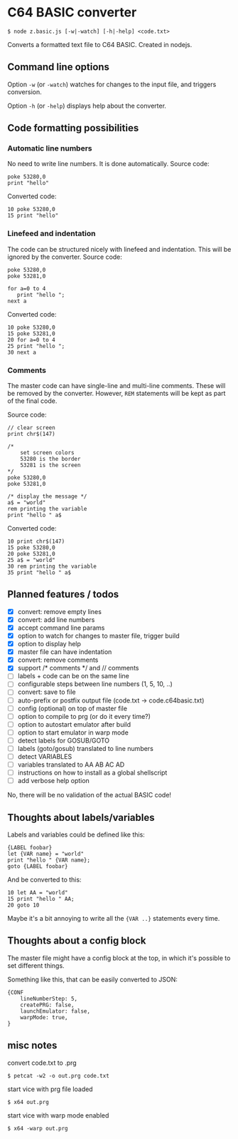# C64 BASIC converter

```
$ node z.basic.js [-w|-watch] [-h|-help] <code.txt>
```

Converts a formatted text file to C64 BASIC.
Created in nodejs.


## Command line options

Option `-w` (or `-watch`) watches for changes to the input file, and triggers conversion.

Option `-h` (or `-help`) displays help about the converter.


## Code formatting possibilities

### Automatic line numbers

No need to write line numbers. It is done automatically. Source code:
```
poke 53280,0
print "hello"
```

Converted code:
```
10 poke 53280,0
15 print "hello"
```

### Linefeed and indentation

The code can be structured nicely with linefeed and indentation. This will be ignored by the converter.
Source code:
```
poke 53280,0
poke 53281,0

for a=0 to 4
   print "hello ";
next a
```

Converted code:
```
10 poke 53280,0
15 poke 53281,0
20 for a=0 to 4
25 print "hello ";
30 next a
```

### Comments

The master code can have single-line and multi-line comments. These will be removed by the converter. However, `REM` statements will be kept as part of the final code.

Source code:
```
// clear screen
print chr$(147)

/*
    set screen colors
    53280 is the border
    53281 is the screen
*/
poke 53280,0
poke 53281,0

/* display the message */
a$ = "world"
rem printing the variable
print "hello " a$

```

Converted code:
```
10 print chr$(147)
15 poke 53280,0
20 poke 53281,0
25 a$ = "world"
30 rem printing the variable
35 print "hello " a$
```


## Planned features / todos

- [x] convert: remove empty lines
- [x] convert: add line numbers
- [x] accept command line params
- [x] option to watch for changes to master file, trigger build
- [x] option to display help
- [x] master file can have indentation
- [x] convert: remove comments
- [x] support /* comments */ and // comments
- [ ] labels + code can be on the same line
- [ ] configurable steps between line numbers (1, 5, 10, ..)
- [ ] convert: save to file
- [ ] auto-prefix or postfix output file (code.txt -> code.c64basic.txt)
- [ ] config (optional) on top of master file
- [ ] option to compile to prg (or do it every time?)
- [ ] option to autostart emulator after build
- [ ] option to start emulator in warp mode
- [ ] detect labels for GOSUB/GOTO
- [ ] labels (goto/gosub) translated to line numbers
- [ ] detect VARIABLES
- [ ] variables translated to AA AB AC AD
- [ ] instructions on how to install as a global shellscript
- [ ] add verbose help option

No, there will be no validation of the actual BASIC code!


## Thoughts about labels/variables

Labels and variables could be defined like this:
```
{LABEL foobar}
let {VAR name} = "world"
print "hello " {VAR name};
goto {LABEL foobar}
```

And be converted to this:
```
10 let AA = "world"
15 print "hello " AA;
20 goto 10
```

Maybe it's a bit annoying to write all the `{VAR ..}` statements every time.

## Thoughts about a config block

The master file might have a config block at the top, in which it's possible to set different things.

Something like this, that can be easily converted to JSON:
```
{CONF
    lineNumberStep: 5,
    createPRG: false,
    launchEmulator: false,
    warpMode: true,
}
```


## misc notes

convert code.txt to .prg
```
$ petcat -w2 -o out.prg code.txt
```

start vice with prg file loaded
```
$ x64 out.prg
```

start vice with warp mode enabled
```
$ x64 -warp out.prg
```

